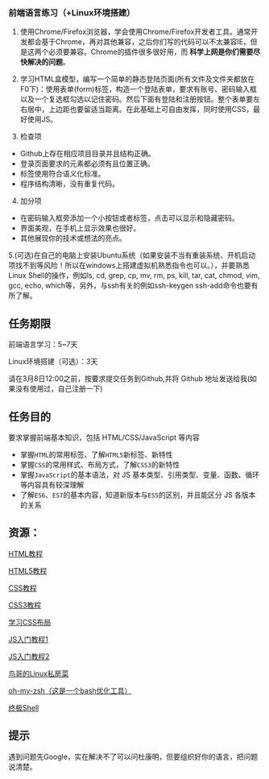 ### 前端语言练习（+Linux环境搭建）

1. 使用Chrome/Firefox浏览器，学会使用Chrome/Firefox开发者工具。通常开发都会基于Chrome，再对其他兼容，之后你们写的代码可以不太兼容IE，但是这两个必须要兼容。Chrome的插件很多很好用，而 **科学上网是你们需要尽快解决的问题**。

2. 学习HTML盒模型，编写一个简单的静态登陆页面(所有文件及文件夹都放在F0下)：使用表单(form)标签，构造一个登陆表单，要求有账号、密码输入框以及一个复选框勾选以记住密码。然后下面有登陆和注册按钮。整个表单要左右居中，上边距也要留适当距离。在此基础上可自由发挥，同时使用CSS，最好使用JS。

3. 检查项
  - Github上存在相应项目目录并且结构正确。
  - 登录页面要求的元素都必须有且位置正确。
  - 标签使用符合语义化标准。
  - 程序结构清晰，没有重复代码。
  
4. 加分项
  - 在密码输入框旁添加一个小按钮或者标签，点击可以显示和隐藏密码。
  - 界面美观，在手机上显示效果也很好。
  - 其他展现你的技术或想法的亮点。
  
5.(可选)在自己的电脑上安装Ubuntu系统（如果安装不当有重装系统、开机启动项找不到等风险！所以在windows上搭建虚拟机熟悉指令也可以。），并要熟悉Linux Shell的操作，例如ls, cd, grep, cp, mv, rm, ps, kill, tar, cat, chmod, vim, gcc, echo, which等，另外，与ssh有关的例如ssh-keygen ssh-add命令也要有所了解。

## 任务期限

前端语言学习：5~7天

Linux环境搭建（可选）：3天

请在3月8日12:00之前，按要求提交任务到Github,并将 Github 地址发送给我(如果没有使用过，自己注册一下)

## 任务目的

要求掌握前端基本知识，包括 HTML/CSS/JavaScript 等内容
- 掌握`HTML`的常用标签、了解`HTML5`新标签、新特性
- 掌握`CSS`的常用样式、布局方式，了解`CSS3`的新特性
- 掌握`JavaScript`的基本语法，对 JS 基本类型、引用类型、变量、函数、循环等内容具有较深理解
- 了解`ES6`、`ES7`的基本内容，知道新版本与`ES5`的区别，并且能区分 JS 各版本的关系

## 资源：

[HTML教程](http://www.w3school.com.cn/html/)

[HTML5教程](http://www.w3school.com.cn/html5/index.asp)

[CSS教程](http://www.w3school.com.cn/css/index.asp)

[CSS3教程](http://www.w3school.com.cn/css3/index.asp)

[学习CSS布局](http://zh.learnlayout.com/)

[JS入门教程1](http://www.w3school.com.cn/js/index.asp)

[JS入门教程2](http://www.runoob.com/js/js-tutorial.html)

[鸟哥的Linux私房菜](http://vbird.dic.ksu.edu.tw/linux_basic/linux_basic.php)

[oh-my-zsh（这是一个bash优化工具）](https://github.com/robbyrussell/oh-my-zsh)

[终极Shell](http://macshuo.com/?p=676)

## 提示

遇到问题先Google，实在解决不了可以问杜康明，但要组织好你的语言，把问题说清楚。
